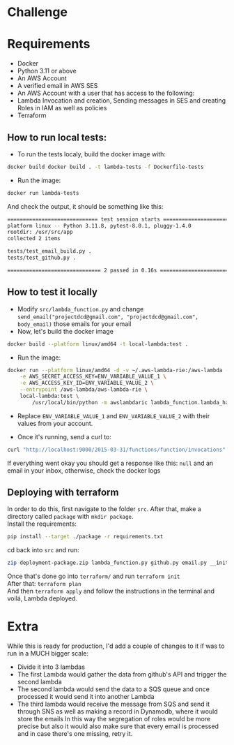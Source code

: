 # Challenge
# Requirements
- Docker
- Python 3.11 or above
- An AWS Account
- A verified email in AWS SES
- An AWS Account with a user that has access to the following:
- Lambda Invocation and creation, Sending messages in SES and creating Roles in IAM as well as policies
- Terraform
## How to run local tests:
- To run the tests localy, build the docker image with:
```bash
docker build docker build . -t lambda-tests -f Dockerfile-tests
```
- Run the image:
```bash
docker run lambda-tests
```
And check the output, it should be something like this:
```bash
============================= test session starts ==============================
platform linux -- Python 3.11.8, pytest-8.0.1, pluggy-1.4.0
rootdir: /usr/src/app
collected 2 items

tests/test_email_build.py .
tests/test_github.py .

============================== 2 passed in 0.16s ===============================
```

## How to test it locally

- Modify `src/lambda_function.py` and change `send_email("projectdcd@gmail.com", "projectdcd@gmail.com", body_email)` those emails for your email
- Now, let's build the docker image
```bash
docker build --platform linux/amd64 -t local-lambda:test .
```
- Run the image:
```bash
docker run --platform linux/amd64 -d -v ~/.aws-lambda-rie:/aws-lambda -p 9000:8080 \
    -e AWS_SECRET_ACCESS_KEY=ENV_VARIABLE_VALUE_1 \
    -e AWS_ACCESS_KEY_ID=ENV_VARIABLE_VALUE_2 \
    --entrypoint /aws-lambda/aws-lambda-rie \
    local-lambda:test \
        /usr/local/bin/python -m awslambdaric lambda_function.lambda_handler
```
- Replace `ENV_VARIABLE_VALUE_1` and `ENV_VARIABLE_VALUE_2` with their values from your account.

- Once it's running, send a curl to:
```bash
curl "http://localhost:9000/2015-03-31/functions/function/invocations" -d '{}'
```
If everything went okay you should get a response like this: `null` and an email in your inbox, otherwise, check the docker logs

## Deploying with terraform
In order to do this, first navigate to the folder `src`. 
After that, make a directory called `package` with `mkdir package`.
<br>
Install the requirements:
```bash
pip install --target ./package -r requirements.txt
```
cd back into `src` and run:
```bash
zip deployment-package.zip lambda_function.py github.py email.py __init__.py
```
Once that's done go into `terraform/` and run
`terraform init` 
<br>
After that: `terraform plan` <br>
And then `terraform apply` and follow the instructions in the terminal
and voilá, Lambda deployed.

# Extra
While this is ready for production, I'd add a couple of changes to it if was to run in a MUCH bigger scale:
- Divide it into 3 lambdas
- The first Lambda would gather the data from github's API and trigger the second lambda
- The second lambda would send the data to a SQS queue and once processed it would send it into another Lambda
- The third lambda would receive the message from SQS and send it through SNS as well as making a record in Dynamodb, where it would store the emails
In this way the segregation of roles would be more precise but also it would also make sure that every email is processed and in case there's one missing, retry it.
